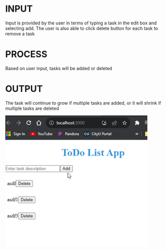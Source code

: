 # INPUT
  Input is provided by the user in terms of typing a task in the edit box and selecting add.  The user is also able to click delete button for each task to remove a task
# PROCESS
  Based on user input, tasks will be added or deleted

# OUTPUT
  The task will continue to grow if multiple tasks are added, or it will shrink if multiple tasks are deleted
  
![image](screenshot.png)
